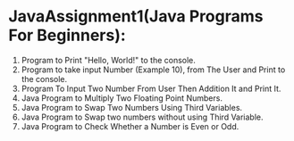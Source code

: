 # JavaAssignment1(Java Programs For Beginners):
1. Program to Print "Hello, World!" to the console.
2. Program to take input Number (Example 10), from The User and Print to the console.
3. Program To Input Two Number From User Then Addition It and Print It.
4. Java Program to Multiply Two Floating Point Numbers.
5. Java Program to Swap Two Numbers Using Third Variables.
6. Java Program to Swap two numbers without using Third Variable.
7. Java Program to Check Whether a Number is Even or Odd.






